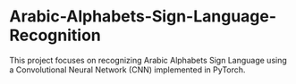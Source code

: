 # Arabic-Alphabets-Sign-Language-Recognition
 This project focuses on recognizing Arabic Alphabets Sign Language using a Convolutional Neural Network (CNN) implemented in PyTorch.

